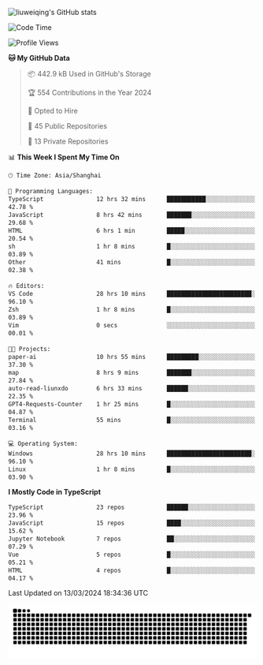 ![liuweiqing's GitHub stats](https://github-readme-stats.vercel.app/api?username=14790897&show_icons=true&locale=cn&include_all_commits=true&count_private=true)

<!--START_SECTION:waka-->
![Code Time](http://img.shields.io/badge/Code%20Time-852%20hrs%2049%20mins-blue)

![Profile Views](http://img.shields.io/badge/Profile%20Views-10-blue)

**🐱 My GitHub Data** 

> 📦 442.9 kB Used in GitHub's Storage 
 > 
> 🏆 554 Contributions in the Year 2024
 > 
> 💼 Opted to Hire
 > 
> 📜 45 Public Repositories 
 > 
> 🔑 13 Private Repositories 
 > 
📊 **This Week I Spent My Time On** 

```text
🕑︎ Time Zone: Asia/Shanghai

💬 Programming Languages: 
TypeScript               12 hrs 32 mins      ███████████░░░░░░░░░░░░░░   42.78 % 
JavaScript               8 hrs 42 mins       ███████░░░░░░░░░░░░░░░░░░   29.68 % 
HTML                     6 hrs 1 min         █████░░░░░░░░░░░░░░░░░░░░   20.54 % 
sh                       1 hr 8 mins         █░░░░░░░░░░░░░░░░░░░░░░░░   03.89 % 
Other                    41 mins             █░░░░░░░░░░░░░░░░░░░░░░░░   02.38 % 

🔥 Editors: 
VS Code                  28 hrs 10 mins      ████████████████████████░   96.10 % 
Zsh                      1 hr 8 mins         █░░░░░░░░░░░░░░░░░░░░░░░░   03.89 % 
Vim                      0 secs              ░░░░░░░░░░░░░░░░░░░░░░░░░   00.01 % 

🐱‍💻 Projects: 
paper-ai                 10 hrs 55 mins      █████████░░░░░░░░░░░░░░░░   37.30 % 
map                      8 hrs 9 mins        ███████░░░░░░░░░░░░░░░░░░   27.84 % 
auto-read-liunxdo        6 hrs 33 mins       ██████░░░░░░░░░░░░░░░░░░░   22.35 % 
GPT4-Requests-Counter    1 hr 25 mins        █░░░░░░░░░░░░░░░░░░░░░░░░   04.87 % 
Terminal                 55 mins             █░░░░░░░░░░░░░░░░░░░░░░░░   03.16 % 

💻 Operating System: 
Windows                  28 hrs 10 mins      ████████████████████████░   96.10 % 
Linux                    1 hr 8 mins         █░░░░░░░░░░░░░░░░░░░░░░░░   03.90 % 
```

**I Mostly Code in TypeScript** 

```text
TypeScript               23 repos            ██████░░░░░░░░░░░░░░░░░░░   23.96 % 
JavaScript               15 repos            ████░░░░░░░░░░░░░░░░░░░░░   15.62 % 
Jupyter Notebook         7 repos             ██░░░░░░░░░░░░░░░░░░░░░░░   07.29 % 
Vue                      5 repos             █░░░░░░░░░░░░░░░░░░░░░░░░   05.21 % 
HTML                     4 repos             █░░░░░░░░░░░░░░░░░░░░░░░░   04.17 % 
```




 Last Updated on 13/03/2024 18:34:36 UTC
<!--END_SECTION:waka-->

<picture>
  <source media="(prefers-color-scheme: dark)" srcset="https://raw.githubusercontent.com/14790897/14790897/output/github-contribution-grid-snake-dark.svg" />
  <source media="(prefers-color-scheme: light)" srcset="https://raw.githubusercontent.com/14790897/14790897/output/github-contribution-grid-snake.svg" />
  <img alt="github-snake" src="https://raw.githubusercontent.com/14790897/14790897/output/github-contribution-grid-snake.svg" />
</picture>
